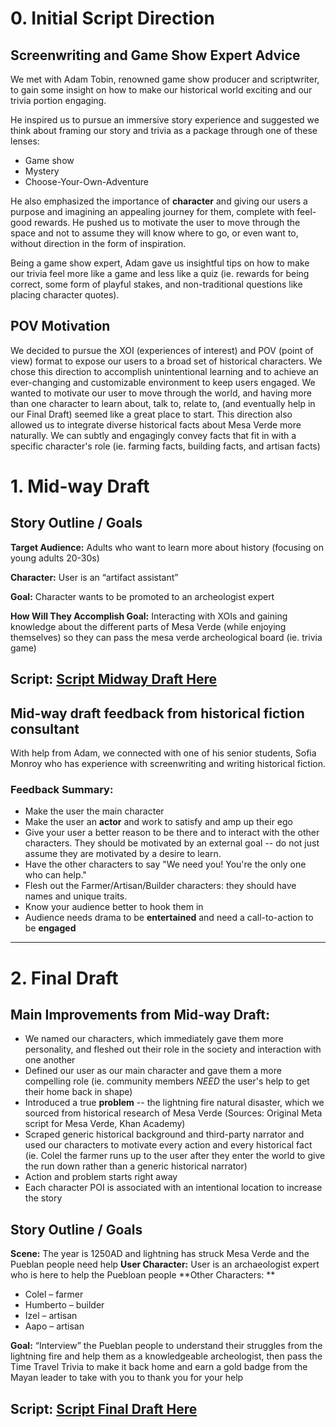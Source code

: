 # 0. Initial Script Direction 

## Screenwriting and Game Show Expert Advice 
We met with Adam Tobin, renowned game show producer and scriptwriter, to gain some insight on how to make our historical world exciting and our trivia portion engaging. 

He inspired us to pursue an immersive story experience and suggested we think about framing our story and trivia as a package through one of these lenses:
* Game show 
* Mystery 
* Choose-Your-Own-Adventure 

He also emphasized the importance of **character** and giving our users a purpose and imagining an appealing journey for them, complete with feel-good rewards. He pushed us to motivate the user to move through the space and not to assume they will know where to go, or even want to, without direction in the form of inspiration. 

Being a game show expert, Adam gave us insightful tips on how to make our trivia feel more like a game and less like a quiz (ie. rewards for being correct, some form of playful stakes, and non-traditional questions like placing character quotes). 

## POV Motivation
We decided to pursue the XOI (experiences of interest) and POV (point of view) format to expose our users to a broad set of historical characters. We chose this direction to accomplish unintentional learning and to achieve an ever-changing and customizable environment to keep users engaged. We wanted to motivate our user to move through the world, and having more than one character to learn about, talk to, relate to, (and eventually help in our Final Draft) seemed like a great place to start. 
This direction also allowed us to integrate diverse historical facts about Mesa Verde more naturally. We can subtly and engagingly convey facts that fit in with a specific character's role (ie. farming facts, building facts, and artisan facts)


# 1. Mid-way Draft
## Story Outline / Goals 
**Target Audience:** Adults who want to learn more about history (focusing on young adults 20-30s)

**Character:** User is an “artifact assistant” 

**Goal:** Character wants to be promoted to an archeologist expert 

**How Will They Accomplish Goal:** Interacting with XOIs and gaining knowledge about the different parts of Mesa Verde (while enjoying themselves) so they can pass the mesa verde archeological board (ie. trivia game)  

## Script: [Script Midway Draft Here ](https://docs.google.com/document/d/1jidonz-DFoWeMlS8wCjBizS2MxcMrT3WWD-avZwWc28/edit?usp=sharing)


## Mid-way draft feedback from historical fiction consultant 

With help from Adam, we connected with one of his senior students, Sofia Monroy who has experience with screenwriting and writing historical fiction.

### Feedback Summary:
* Make the user the main character 
* Make the user an **actor** and work to satisfy and amp up their ego 
* Give your user a better reason to be there and to interact with the other characters. They should be motivated by an external goal -- do not just assume they are motivated by a desire to learn.
* Have the other characters to say "We need you! You're the only one who can help."
* Flesh out the Farmer/Artisan/Builder characters: they should have names and unique traits.
* Know your audience better to hook them in
* Audience needs drama to be **entertained** and need a call-to-action to be **engaged** 


----------

# 2. Final Draft

## Main Improvements from Mid-way Draft: 
* We named our characters, which immediately gave them more personality, and fleshed out their role in the society and interaction with one another
* Defined our user as our main character and gave them a more compelling role (ie. community members *NEED* the user's help to get their home back in shape)
* Introduced a true **problem** -- the lightning fire natural disaster, which we sourced from historical research of Mesa Verde (Sources: Original Meta script for Mesa Verde, Khan Academy) 
* Scraped generic historical background and third-party narrator and used our characters to motivate every action and every historical fact (ie. Colel the farmer runs up to the user after they enter the world to give the run down rather than a generic historical narrator)
* Action and problem starts right away
* Each character POI is associated with an intentional location to increase the story 

## Story Outline / Goals
**Scene:** The year is 1250AD and lightning has struck Mesa Verde and the Pueblan people need help 
**User Character:** User is an archaeologist expert who is here to help the Puebloan people 
**Other Characters: **
* Colel – farmer 
* Humberto – builder
* Izel – artisan 
* Aapo – artisan 

**Goal:** “Interview” the Pueblan people to understand their struggles from the lightning fire and help them as a knowledgeable archeologist, then pass the Time Travel Trivia to make it back home and earn a gold badge from the Mayan leader to take with you to thank you for your help


## Script: [Script Final Draft Here ](https://docs.google.com/document/d/1h_SijQJ2b7o-qewp4znXbVXI9_-6XGWffc9aWzhhns0/edit?usp=sharing)





